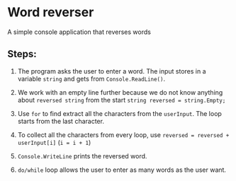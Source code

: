 # Word reverser

A simple console application that reverses words

## Steps:

1. The program asks the user to enter a word. The input stores in a variable `string` and gets from `Console.ReadLine()`.

2. We work with an empty line further because we do not know anything about `reversed string` from the start `string reversed = string.Empty;`

3. Use `for` to find extract all the characters from the `userInput`. The loop starts from the last character.

4. To collect all the characters from every loop, use `reversed = reversed + userInput[i]` (`i = i + 1`)

5. `Console.WriteLine` prints the reversed word.

6. `do/while` loop allows the user to enter as many words as the user want.
